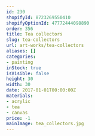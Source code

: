```yaml
---
id: 230
shopifyId: 8723269550410
shopifyOptionId: 47772444098890
order: 356
title: Tea collectors
slug: tea-collectors
url: art-works/tea-collectors
aliases: []
categories:
- painting
inStock: true
isVisible: false
height: 30
width: 30
date: 2017-01-01T00:00:00Z
materials:
- acrylic
- tea
- canvas
price: -1
mainImage: tea_collectors.jpg
---
```

